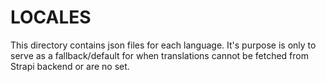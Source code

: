 # LOCALES

This directory contains json files for each language. It's purpose is only to serve as a fallback/default for when translations cannot be fetched from Strapi backend or are no set.

